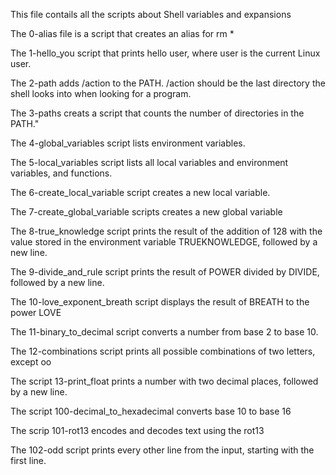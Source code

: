 This file contails all the scripts about Shell variables and expansions

The 0-alias file is a script that creates an alias for rm *


The 1-hello_you script that prints hello user, where user is the current Linux user.

The 2-path adds /action to the PATH. /action should be the last directory the shell looks into when looking for a program.


The 3-paths creats a script that counts the number of directories in the PATH."
 
The 4-global_variables script lists environment variables.
 
The 5-local_variables script lists all local variables and environment variables, and functions.
 
The 6-create_local_variable script creates a new local variable.
 
The 7-create_global_variable scripts creates a new global variable
 
The 8-true_knowledge script prints the result of the addition of 128 with the value stored in the environment variable TRUEKNOWLEDGE, followed by a new line.
 
The 9-divide_and_rule script prints the result of POWER divided by DIVIDE, followed by a new line.
 
The 10-love_exponent_breath script displays the result of BREATH to the power LOVE
 
The 11-binary_to_decimal script converts a number from base 2 to base 10.
 
The 12-combinations script prints all possible combinations of two letters, except oo
 
The script 13-print_float prints a number with two decimal places, followed by a new line.
 
The script 100-decimal_to_hexadecimal converts base 10 to base 16
 
The scrip 101-rot13 encodes and decodes text using the rot13
 
The 102-odd script prints every other line from the input, starting with the first line.
 

